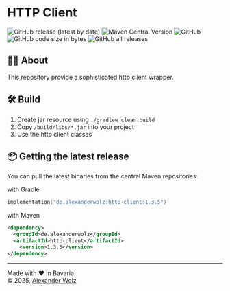 # HTTP Client

![GitHub release (latest by date)](https://img.shields.io/github/v/release/alexanderwolz/http-client)
![Maven Central Version](https://img.shields.io/maven-central/v/de.alexanderwolz/http-client)
![GitHub](https://img.shields.io/github/license/alexanderwolz/http-client)
![GitHub code size in bytes](https://img.shields.io/github/languages/code-size/alexanderwolz/http-client)
![GitHub all releases](https://img.shields.io/github/downloads/alexanderwolz/http-client/total?color=informational)

## 🧑‍💻 About

This repository provide a sophisticated http client wrapper.

## 🛠️ Build
1. Create jar resource using ```./gradlew clean build```
2. Copy  ```/build/libs/*.jar``` into your project
3. Use the http client classes

## 📦 Getting the latest release

You can pull the latest binaries from the central Maven repositories:

with Gradle
```kotlin
implementation("de.alexanderwolz:http-client:1.3.5")
```
with Maven
```xml
<dependency>
  <groupId>de.alexanderwolz</groupId>
  <artifactId>http-client</artifactId>
    <version>1.3.5</version>
</dependency>
```

- - -

Made with ❤️ in Bavaria
<br>
© 2025, <a href="https://www.alexanderwolz.de"> Alexander Wolz
